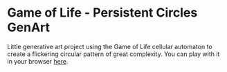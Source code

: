 # Game of Life - Persistent Circles GenArt

Little generative art project using the Game of Life cellular automaton to create a flickering circular pattern of great complexity. You can play with it in your browser [here](https://editor.p5js.org/miskov.tomi/sketches/rsHDbQ7bn).
